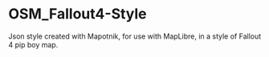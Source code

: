 # OSM_Fallout4-Style
Json style created with Mapotnik, for use with MapLibre, in a style of Fallout 4 pip boy map.

